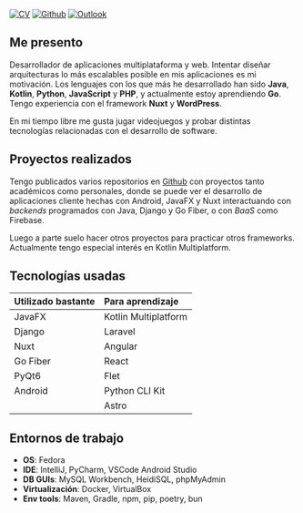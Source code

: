 
[![CV](https://img.shields.io/badge/PDF-CV-red?style=for-the-badge&logo=read.cv)](assets/downloads/cv.pdf) [![Github](https://img.shields.io/badge/GitHub-jaum3fp-black?style=for-the-badge&logo=github)](https://github.com/jaum3fp) [![Outlook](https://img.shields.io/badge/Email-j.ferraperez@outlook.es-blue?style=for-the-badge&logo=maildotru)](mailto:j.ferraperez@outlook.es)

## Me presento

Desarrollador de aplicaciones multiplataforma y web. 
Intentar diseñar arquitecturas lo más escalables posible en mis aplicaciones es mi motivación.
Los lenguajes con los que más he desarrollado han sido **Java**, **Kotlin**, **Python**, **JavaScript** y **PHP**, y actualmente estoy aprendiendo **Go**.
Tengo experiencia con el framework **Nuxt** y **WordPress**.

En mi tiempo libre me gusta jugar videojuegos y probar distintas tecnologías relacionadas con el desarrollo de software.

## Proyectos realizados

Tengo publicados varios repositorios en [Github](https://github.com/jaum3fp) con proyectos tanto académicos como personales, donde se puede ver el desarrollo de aplicaciones cliente hechas con Android, JavaFX y Nuxt interactuando con *backends* programados con Java, Django y Go Fiber, o con *BaaS* como Firebase.

Luego a parte suelo hacer otros proyectos para practicar otros frameworks. Actualmente tengo especial interés en Kotlin Multiplatform.

## Tecnologías usadas

| Utilizado bastante | Para aprendizaje     |
| :----------------- | :------------------- |
| JavaFX             | Kotlin Multiplatform |
| Django             | Laravel              |
| Nuxt               | Angular              |
| Go Fiber           | React                |
| PyQt6              | Flet                 |
| Android            | Python CLI Kit       |
|                    | Astro                |

## Entornos de trabajo

- **OS**: Fedora
- **IDE**: IntelliJ, PyCharm, VSCode Android Studio
- **DB GUIs**: MySQL Workbench, HeidiSQL, phpMyAdmin
- **Virtualización**: Docker, VirtualBox
- **Env tools**: Maven, Gradle, npm, pip, poetry, bun
